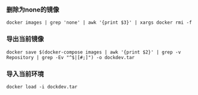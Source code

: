 ### 删除为none的镜像
```
docker images | grep 'none' | awk '{print $3}' | xargs docker rmi -f
```

### 导出当前镜像
```
docker save $(docker-compose images | awk '{print $2}' | grep -v Repository | grep -Ev "^$|[#;]") -o dockdev.tar
```

### 导入当前环境
```
docker load -i dockdev.tar
```